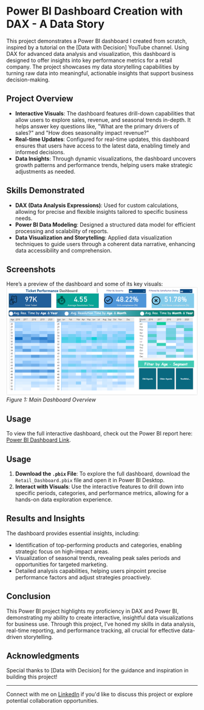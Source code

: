 # Power BI Dashboard Creation with DAX - A Data Story

This project demonstrates a Power BI dashboard I created from scratch, inspired by a tutorial on the [Data with Decision] YouTube channel. Using DAX for advanced data analysis and visualization, this dashboard is designed to offer insights into key performance metrics for a retail company. The project showcases my data storytelling capabilities by turning raw data into meaningful, actionable insights that support business decision-making.

## Project Overview
- **Interactive Visuals**: The dashboard features drill-down capabilities that allow users to explore sales, revenue, and seasonal trends in-depth. It helps answer key questions like, "What are the primary drivers of sales?" and "How does seasonality impact revenue?"
- **Real-time Updates**: Configured for real-time updates, this dashboard ensures that users have access to the latest data, enabling timely and informed decisions.
- **Data Insights**: Through dynamic visualizations, the dashboard uncovers growth patterns and performance trends, helping users make strategic adjustments as needed.

## Skills Demonstrated
- **DAX (Data Analysis Expressions)**: Used for custom calculations, allowing for precise and flexible insights tailored to specific business needs.
- **Power BI Data Modeling**: Designed a structured data model for efficient processing and scalability of reports.
- **Data Visualization and Storytelling**: Applied data visualization techniques to guide users through a coherent data narrative, enhancing data accessibility and comprehension.

## Screenshots
Here’s a preview of the dashboard and some of its key visuals:
![Dashboard Overview](PowerBi&Dax.PNG)  
*Figure 1: Main Dashboard Overview*

## Usage
To view the full interactive dashboard, check out the Power BI report here: [Power BI Dashboard Link](https://bit.ly/4e8vwFe).

## Usage
1. **Download the `.pbix` File**: To explore the full dashboard, download the `Retail_Dashboard.pbix` file and open it in Power BI Desktop.
2. **Interact with Visuals**: Use the interactive features to drill down into specific periods, categories, and performance metrics, allowing for a hands-on data exploration experience.

## Results and Insights
The dashboard provides essential insights, including:
- Identification of top-performing products and categories, enabling strategic focus on high-impact areas.
- Visualization of seasonal trends, revealing peak sales periods and opportunities for targeted marketing.
- Detailed analysis capabilities, helping users pinpoint precise performance factors and adjust strategies proactively.

## Conclusion
This Power BI project highlights my proficiency in DAX and Power BI, demonstrating my ability to create interactive, insightful data visualizations for business use. Through this project, I’ve honed my skills in data analysis, real-time reporting, and performance tracking, all crucial for effective data-driven storytelling.

## Acknowledgments
Special thanks to [Data with Decision] for the guidance and inspiration in building this project!

---

Connect with me on [LinkedIn](https://www.linkedin.com/in/albiranousin) if you'd like to discuss this project or explore potential collaboration opportunities.
